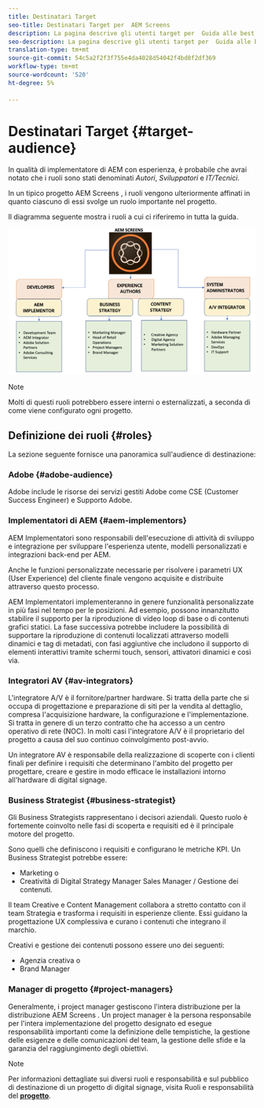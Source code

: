 ```yaml
---
title: Destinatari Target
seo-title: Destinatari Target per  AEM Screens
description: La pagina descrive gli utenti target per  Guida alle best practice di AEM Screens
seo-description: La pagina descrive gli utenti target per  Guida alle best practice di AEM Screens
translation-type: tm+mt
source-git-commit: 54c5a2f2f3f755e4da4028d54042f4bd8f2df369
workflow-type: tm+mt
source-wordcount: '520'
ht-degree: 5%

---
```



# Destinatari Target {#target-audience}

In qualità di implementatore di AEM con esperienza, è probabile che avrai notato che i ruoli sono stati denominati *Autori*, *Sviluppatori* e *IT/Tecnici*.

In un tipico progetto AEM Screens , i ruoli vengono ulteriormente affinati in quanto ciascuno di essi svolge un ruolo importante nel progetto.

Il diagramma seguente mostra i ruoli a cui ci riferiremo in tutta la guida.

![](/help/assets/roles-used.png)

>[!NOTE]
>Molti di questi ruoli potrebbero essere interni o esternalizzati, a seconda di come viene configurato ogni progetto.

## Definizione dei ruoli {#roles}

La sezione seguente fornisce una panoramica sull&#39;audience di destinazione:

### Adobe {#adobe-audience}

 Adobe include le risorse dei servizi gestiti Adobe come CSE (Customer Success Engineer) e  Supporto Adobe.

### Implementatori di AEM {#aem-implementors}

AEM Implementatori sono responsabili dell&#39;esecuzione di attività di sviluppo e integrazione per sviluppare l&#39;esperienza utente, modelli personalizzati e integrazioni back-end per AEM.

Anche le funzioni personalizzate necessarie per risolvere i parametri UX (User Experience) del cliente finale vengono acquisite e distribuite attraverso questo processo.

AEM Implementatori implementeranno in genere funzionalità personalizzate in più fasi nel tempo per le posizioni. Ad esempio, possono innanzitutto stabilire il supporto per la riproduzione di video loop di base o di contenuti grafici statici. La fase successiva potrebbe includere la possibilità di supportare la riproduzione di contenuti localizzati attraverso modelli dinamici e tag di metadati, con fasi aggiuntive che includono il supporto di elementi interattivi tramite schermi touch, sensori, attivatori dinamici e così via.

### Integratori AV {#av-integrators}

L&#39;integratore A/V è il fornitore/partner hardware. Si tratta della parte che si occupa di progettazione e preparazione di siti per la vendita al dettaglio, compresa l&#39;acquisizione hardware, la configurazione e l&#39;implementazione. Si tratta in genere di un terzo contratto che ha accesso a un centro operativo di rete (NOC). In molti casi l&#39;integratore A/V è il proprietario del progetto a causa del suo continuo coinvolgimento post-avvio.

Un integratore AV è responsabile della realizzazione di scoperte con i clienti finali per definire i requisiti che determinano l&#39;ambito del progetto per progettare, creare e gestire in modo efficace le installazioni intorno all&#39;hardware di digital signage.

### Business Strategist {#business-strategist}

Gli Business Strategists rappresentano i decisori aziendali. Questo ruolo è fortemente coinvolto nelle fasi di scoperta e requisiti ed è il principale motore del progetto.

Sono quelli che definiscono i requisiti e configurano le metriche KPI. Un Business Strategist potrebbe essere:

* Marketing o
* Creatività di Digital Strategy Manager Sales Manager / Gestione dei contenuti.

Il team Creative e Content Management collabora a stretto contatto con il team Strategia e trasforma i requisiti in esperienze cliente. Essi guidano la progettazione UX complessiva e curano i contenuti che integrano il marchio.

Creativi e gestione dei contenuti possono essere uno dei seguenti:

* Agenzia creativa o
* Brand Manager

### Manager di progetto {#project-managers}

Generalmente, i project manager gestiscono l&#39;intera distribuzione per la distribuzione AEM Screens . Un project manager è la persona responsabile per l&#39;intera implementazione del progetto designato ed esegue responsabilità importanti come la definizione delle tempistiche, la gestione delle esigenze e delle comunicazioni del team, la gestione delle sfide e la garanzia del raggiungimento degli obiettivi.

>[!NOTE]
>Per informazioni dettagliate sui diversi ruoli e responsabilità e sul pubblico di destinazione di un progetto di digital signage, visita Ruoli e responsabilità del **[progetto](https://helpx.adobe.com/experience-manager/6-5/screens/using/project-roles-responsibilities.html)**.
